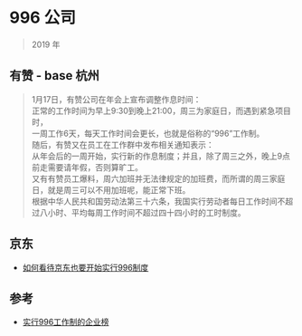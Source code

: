# 996 公司

>2019 年

## 有赞 - base 杭州
>1月17日，有赞公司在年会上宣布调整作息时间：  
正常的工作时间为早上9:30到晚上21:00，周三为家庭日，而遇到紧急项目时，  
一周工作6天，每天工作时间会更长，也就是俗称的“996”工作制。  
随后，有赞又在员工在工作群中发布相关通知表示：  
从年会后的一周开始，实行新的作息制度；并且，除了周三之外，晚上9点前走需要请年假，否则算旷工。  
又有有赞员工爆料，周六加班并无法律规定的加班费，而所谓的周三家庭日，就是周三可以不用加班呢，能正常下班。  
根据中华人民共和国劳动法第三十六条，我国实行劳动者每日工作时间不超过八小时、平均每周工作时间不超过四十四小时的工时制度。


## 京东

- [如何看待京东也要开始实行996制度](https://www.zhihu.com/question/50269617/answer/621415785)



## 参考
- [实行996工作制的企业榜](https://github.com/fotock/996Board)

